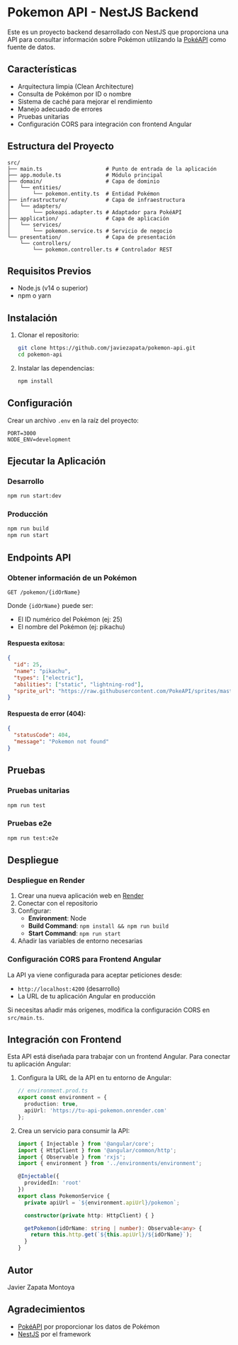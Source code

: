 # Pokemon API - NestJS Backend

Este es un proyecto backend desarrollado con NestJS que proporciona una API para consultar información sobre Pokémon utilizando la [PokéAPI](https://pokeapi.co/) como fuente de datos.

## Características

- Arquitectura limpia (Clean Architecture)
- Consulta de Pokémon por ID o nombre
- Sistema de caché para mejorar el rendimiento
- Manejo adecuado de errores
- Pruebas unitarias
- Configuración CORS para integración con frontend Angular

## Estructura del Proyecto

```
src/
├── main.ts                    # Punto de entrada de la aplicación
├── app.module.ts              # Módulo principal
├── domain/                    # Capa de dominio
│   └── entities/
│       └── pokemon.entity.ts  # Entidad Pokémon
├── infrastructure/            # Capa de infraestructura
│   └── adapters/
│       └── pokeapi.adapter.ts # Adaptador para PokéAPI
├── application/               # Capa de aplicación
│   └── services/
│       └── pokemon.service.ts # Servicio de negocio
└── presentation/              # Capa de presentación
    └── controllers/
        └── pokemon.controller.ts # Controlador REST
```

## Requisitos Previos

- Node.js (v14 o superior)
- npm o yarn

## Instalación

1. Clonar el repositorio:
   ```bash
   git clone https://github.com/javiezapata/pokemon-api.git
   cd pokemon-api
   ```

2. Instalar las dependencias:
   ```bash
   npm install
   ```

## Configuración

Crear un archivo `.env` en la raíz del proyecto:

```
PORT=3000
NODE_ENV=development
```

## Ejecutar la Aplicación

### Desarrollo

```bash
npm run start:dev
```

### Producción

```bash
npm run build
npm run start
```

## Endpoints API

### Obtener información de un Pokémon

```
GET /pokemon/{idOrName}
```

Donde `{idOrName}` puede ser:
- El ID numérico del Pokémon (ej: 25)
- El nombre del Pokémon (ej: pikachu)

#### Respuesta exitosa:

```json
{
  "id": 25,
  "name": "pikachu",
  "types": ["electric"],
  "abilities": ["static", "lightning-rod"],
  "sprite_url": "https://raw.githubusercontent.com/PokeAPI/sprites/master/sprites/pokemon/25.png"
}
```

#### Respuesta de error (404):

```json
{
  "statusCode": 404,
  "message": "Pokemon not found"
}
```

## Pruebas

### Pruebas unitarias

```bash
npm run test
```

### Pruebas e2e

```bash
npm run test:e2e
```

## Despliegue

### Despliegue en Render

1. Crear una nueva aplicación web en [Render](https://render.com)
2. Conectar con el repositorio
3. Configurar:
   - **Environment**: Node
   - **Build Command**: `npm install && npm run build`
   - **Start Command**: `npm run start`
4. Añadir las variables de entorno necesarias

### Configuración CORS para Frontend Angular

La API ya viene configurada para aceptar peticiones desde:
- `http://localhost:4200` (desarrollo)
- La URL de tu aplicación Angular en producción

Si necesitas añadir más orígenes, modifica la configuración CORS en `src/main.ts`.

## Integración con Frontend

Esta API está diseñada para trabajar con un frontend Angular. Para conectar tu aplicación Angular:

1. Configura la URL de la API en tu entorno de Angular:
   ```typescript
   // environment.prod.ts
   export const environment = {
     production: true,
     apiUrl: 'https://tu-api-pokemon.onrender.com'
   };
   ```

2. Crea un servicio para consumir la API:
   ```typescript
   import { Injectable } from '@angular/core';
   import { HttpClient } from '@angular/common/http';
   import { Observable } from 'rxjs';
   import { environment } from '../environments/environment';

   @Injectable({
     providedIn: 'root'
   })
   export class PokemonService {
     private apiUrl = `${environment.apiUrl}/pokemon`;

     constructor(private http: HttpClient) { }

     getPokemon(idOrName: string | number): Observable<any> {
       return this.http.get(`${this.apiUrl}/${idOrName}`);
     }
   }
   ```


## Autor

Javier Zapata Montoya

## Agradecimientos

- [PokéAPI](https://pokeapi.co/) por proporcionar los datos de Pokémon
- [NestJS](https://nestjs.com/) por el framework
